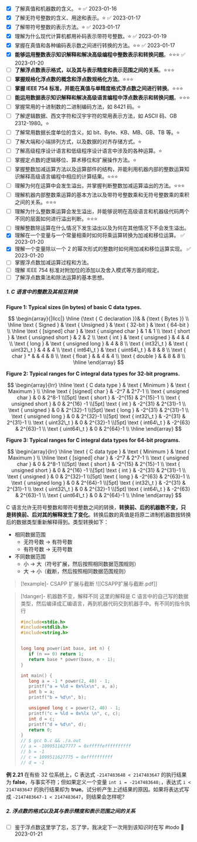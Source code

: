 - [x] 了解真值和机器数的含义。 ⭐️ ✅ 2023-01-16
- [x] 了解无符号整数的含义、用途和表示。⭐️ ✅ 2023-01-17
- [x] 了解带符号整数的表示方法。⭐️ ✅ 2023-01-17
- [x] 理解为什么现代计算机都用补码表示带符号整数。⭐️ ✅ 2023-01-19
- [x] 掌握在真值和各种编码表示数之间进行转换的方法。⭐️⭐️ ✅ 2023-01-17
- [x] **能够运用整数表示知识解释和解决高级编程中整数表示和转换问题**。⭐️⭐️⭐️ ✅ 2023-01-20
- [ ] **了解浮点数表示格式，以及其与表示精度和表示范围之间的关系**。⭐️⭐️⭐️
- [ ] ﻿﻿**掌握规格化浮点数的概念和浮点数规格化方法**。⭐️⭐️⭐️
- [ ] **掌握 IEEE 754 标准，并能在真值与单精度格式浮点数之间进行转换**。⭐️⭐️⭐️
- [ ] **能运用数据表示知识解释和解决高级语言编程中浮点数表示和转换问题**。⭐️⭐️⭐️
- [ ] 掌握常用的十进制数的二进制编码方法，如 8421 码。⭐️
- [ ] ﻿了解逻辑数据、西文字符和汉宇宇符的常用表示方法，如 ASCII 码、GB 2312-1980。⭐️
- [ ] 了解常用数据长度单位的含义，如 bit、Byte、KB、MB、GB、TB 等。⭐️
- [ ] 了解大端和小端排列方式，以及数据的对齐存储方式。⭐️
- [ ] 了解高级程序设计语言和低级程序设计语言中涉及的各种运算。⭐️
- [ ] 掌握定点数的逻辑移位、算术移位和扩展操作方法。⭐️
- [ ] 掌握整数加减运算方法以及运算部件的结构，并能利用机器内部的整数运算知识解释高级语言编程中相应的计算结果。⭐️⭐️⭐️
- [ ] 理解为何在运算中会发生溢出，并掌握判断整数加减运算溢出的方法。⭐️⭐️⭐️
- [ ] 理解机器内部整数乘运算的基本方法以及带符号整数乘和无符号整数乘的乘积之间的关系。⭐️⭐️⭐️
- [ ] 理解为什么整数乘运算会发生溢出，并能够说明在高级语言和机器级代码两个不同的层面如何进行溢出判断。⭐️⭐️⭐️
- [ ] 理解整数除运算在什么情况下发生溢出以及为何在其他情况下不会发生溢出。
- [x] 理解在一个变量与一个常量相乘时如何将乘运算转换为加减和移位运算。 ✅ 2023-01-20
- [x] 理解一个变量除以一个 2 的幂次形式的整数时如何用加减和移位运算实现。 ✅ 2023-01-20
- [ ] 掌握浮点数加减运算过程和方法。
- [ ] 理解 IEEE 754 标准对附加位的添加以及舍入模式等方面的规定。
- [ ] 了解浮点数乘法和除法运算的基本思想。

##### 1. C 语言中的整数及其相互转换

**Figure 1: Typical sizes (in bytes) of basic C data types.**

$$
\begin{array}{|llcc|}
\hline {\text { C declaration }}& & {\text { Bytes }} \\
\hline \text { Signed } & \text { Unsigned } & \text { 32-bit } & \text { 64-bit } \\
\hline \text { [signed] char } & \text { unsigned char } & 1 & 1 \\
\text { short } & \text { unsigned short } & 2 & 2 \\
\text { int } & \text { unsigned } & 4 & 4 \\
\text { long } & \text { unsigned long } & 4 & 8 \\
\text { int32\_t } & \text { uint32\_t } & 4 & 4 \\
\text { int64\_t } & \text { uint64\_t } & 8 & 8 \\
\text { char } * & & 4 & 8 \\
\text { float } & & 4 & 4 \\
\text { double } & & 8 & 8 \\
\hline
\end{array}
$$




**Figure 2: Typical ranges for C integral data types for 32-bit programs.**


$$
\begin{array}{lrr}
\hline \text { C data type } & \text { Minimum } & \text { Maximum } \\
\hline \text { [signed] char } & -2^7 & 2^7-1 \\
\text { unsigned char } & 0 & 2^8-1 \\[5pt]
\text { short } & -2^{15} & 2^{15}-1 \\
\text { unsigned short } & 0 & 2^{16} -1 \\[5pt]
\text { int } & -2^{31} & 2^{31}-1 \\
\text { unsigned } & 0 & 2^{32}-1 \\[5pt]
\text { long } & -2^{31} & 2^{31}-1 \\
\text { unsigned long } & 0 & 2^{32}-1 \\[5pt]
\text { int32\_t } & -2^{31} & 2^{31}-1 \\
\text { uint32\_t } & 0 & 2^{32}-1 \\[5pt]
\text { int64\_t } & -2^{63} & 2^{63}-1 \\
\text { uint64\_t } & 0 & 2^{64}-1 \\
\hline
\end{array}
$$


**Figure 3: Typical ranges for C integral data types for 64-bit programs.**

$$
\begin{array}{lrr}
\hline \text { C data type } & \text { Minimum } & \text { Maximum } \\
\hline \text { [signed] char } & -2^7 & 2^7-1 \\
\text { unsigned char } & 0 & 2^8-1 \\[5pt]
\text { short } & -2^{15} & 2^{15}-1 \\
\text { unsigned short } & 0 & 2^{16} -1 \\[5pt]
\text { int } & -2^{31} & 2^{31}-1 \\
\text { unsigned } & 0 & 2^{32}-1 \\[5pt]
\text { long } & -2^{63} & 2^{63}-1 \\
\text { unsigned long } & 0 & 2^{64}-1 \\[5pt]
\text { int32\_t } & -2^{31} & 2^{31}-1 \\
\text { uint32\_t } & 0 & 2^{32}-1 \\[5pt]
\text { int64\_t } & -2^{63} & 2^{63}-1 \\
\text { uint64\_t } & 0 & 2^{64}-1 \\
\hline
\end{array}
$$

C 语言允许无符号整数和带符号整数之间的转换，**转换前、后的机器数不变，只是转换前、后对其的解释发生了变化**。转换后数的真值是将原二进制机器数按转换后的数据类型重新解释得到。类型转换如下：

- 相同数据范围
	- 无符号数 -> 有符号数
	- 有符号数 -> 无符号数
- 不同数据范围
	- 小 -> 大（符号扩展，然后按照相同数据范围规则）
	- 大 -> 小（截断，然后按照相同数据范围规则）

>[!example]- CSAPP 扩展与截断 
>![[CSAPP扩展与截断.pdf]]

>[!danger]- 机器数不变，解释不同
>这里的解释是 C 语言中的自己写的数据类型，然后编译成汇编语言，再到机器代码交到机器手中。有不同的指令执行
>
>```c
>#include<stdio.h>
>#include<stdlib.h>
>#include<string.h>
>
>
>long long power(int base, int n) {
>    if (n == 0) return 1;
>    return base * power(base, n - 1);
>} 
>
>int main() {
>    long a = -1 * power(2, 40) - 1;
>    printf("a = %ld = 0x%lx\n", a, a);
>    int b = a;
>    printf("b = %d\n", b);
>
>    unsigned long c = power(2, 40) - 1;
>    printf("c = %ld = 0x%lx \n", c, c);
>    int d = c;
>    printf("d = %d\n", d);
>    return 0;
>}
>// $ gcc b.c && ./a.out
>// a = -1099511627777 = 0xfffffeffffffffff
>// b = -1
>// c = 1099511627775 = 0xffffffffff
>// d = -1
>```


**例 2.21** 在有些 32 位系统上，C 表达式 `-2147483648 < 2147483647` 的执行结果为 **false**，与事实不符；但如果定义一个变量 `int i = -2147483648;`，表达式 `i < 2147483647` 的执行结果却为 **true**。试分析产生上述结果的原因。如果将表达式写成 `-2147483647-1 < 2147483647`，则结果会怎样呢?


##### 2. 浮点数的格式以及其与表示精度和表示范围之间的关系

- [ ] 鉴于浮点数这里学了忘，忘了学，我决定下一次用到该知识时在写 #todo 🛫 2023-01-21
